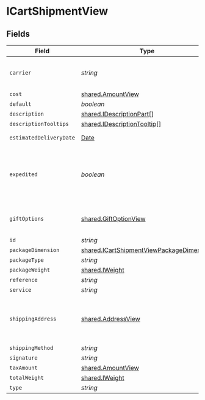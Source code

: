 # ICartShipmentView


## Fields

| Field                                                                                                       | Type                                                                                                        | Required                                                                                                    | Description                                                                                                 | Example                                                                                                     |
| ----------------------------------------------------------------------------------------------------------- | ----------------------------------------------------------------------------------------------------------- | ----------------------------------------------------------------------------------------------------------- | ----------------------------------------------------------------------------------------------------------- | ----------------------------------------------------------------------------------------------------------- |
| `carrier`                                                                                                   | *string*                                                                                                    | :heavy_minus_sign:                                                                                          | The carrier used to deliver the shipment.                                                                   | USPS                                                                                                        |
| `cost`                                                                                                      | [shared.AmountView](../../../sdk/models/shared/amountview.md)                                               | :heavy_minus_sign:                                                                                          | N/A                                                                                                         |                                                                                                             |
| `default`                                                                                                   | *boolean*                                                                                                   | :heavy_minus_sign:                                                                                          | N/A                                                                                                         |                                                                                                             |
| `description`                                                                                               | [shared.IDescriptionPart](../../../sdk/models/shared/idescriptionpart.md)[]                                 | :heavy_minus_sign:                                                                                          | N/A                                                                                                         |                                                                                                             |
| `descriptionTooltips`                                                                                       | [shared.IDescriptionTooltip](../../../sdk/models/shared/idescriptiontooltip.md)[]                           | :heavy_minus_sign:                                                                                          | N/A                                                                                                         |                                                                                                             |
| `estimatedDeliveryDate`                                                                                     | [Date](https://developer.mozilla.org/en-US/docs/Web/JavaScript/Reference/Global_Objects/Date)               | :heavy_minus_sign:                                                                                          | N/A                                                                                                         | 2022-04-10T16:12:38.386Z                                                                                    |
| `expedited`                                                                                                 | *boolean*                                                                                                   | :heavy_minus_sign:                                                                                          | Used to determine whether a shipment has been expedited or not.                                             |                                                                                                             |
| `giftOptions`                                                                                               | [shared.GiftOptionView](../../../sdk/models/shared/giftoptionview.md)                                       | :heavy_minus_sign:                                                                                          | Defines which gift options are hidden.                                                                      |                                                                                                             |
| `id`                                                                                                        | *string*                                                                                                    | :heavy_minus_sign:                                                                                          | N/A                                                                                                         |                                                                                                             |
| `packageDimension`                                                                                          | [shared.ICartShipmentViewPackageDimension](../../../sdk/models/shared/icartshipmentviewpackagedimension.md) | :heavy_minus_sign:                                                                                          | N/A                                                                                                         |                                                                                                             |
| `packageType`                                                                                               | *string*                                                                                                    | :heavy_minus_sign:                                                                                          | N/A                                                                                                         |                                                                                                             |
| `packageWeight`                                                                                             | [shared.IWeight](../../../sdk/models/shared/iweight.md)                                                     | :heavy_minus_sign:                                                                                          | N/A                                                                                                         |                                                                                                             |
| `reference`                                                                                                 | *string*                                                                                                    | :heavy_minus_sign:                                                                                          | N/A                                                                                                         |                                                                                                             |
| `service`                                                                                                   | *string*                                                                                                    | :heavy_minus_sign:                                                                                          | N/A                                                                                                         |                                                                                                             |
| `shippingAddress`                                                                                           | [shared.AddressView](../../../sdk/models/shared/addressview.md)                                             | :heavy_minus_sign:                                                                                          | The address object returned in the response.                                                                |                                                                                                             |
| `shippingMethod`                                                                                            | *string*                                                                                                    | :heavy_minus_sign:                                                                                          | N/A                                                                                                         |                                                                                                             |
| `signature`                                                                                                 | *string*                                                                                                    | :heavy_minus_sign:                                                                                          | N/A                                                                                                         |                                                                                                             |
| `taxAmount`                                                                                                 | [shared.AmountView](../../../sdk/models/shared/amountview.md)                                               | :heavy_minus_sign:                                                                                          | N/A                                                                                                         |                                                                                                             |
| `totalWeight`                                                                                               | [shared.IWeight](../../../sdk/models/shared/iweight.md)                                                     | :heavy_minus_sign:                                                                                          | N/A                                                                                                         |                                                                                                             |
| `type`                                                                                                      | *string*                                                                                                    | :heavy_minus_sign:                                                                                          | N/A                                                                                                         |                                                                                                             |